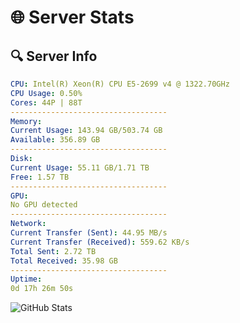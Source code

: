 # 🌐 Server Stats
## 🔍 Server Info
```yaml
CPU: Intel(R) Xeon(R) CPU E5-2699 v4 @ 1322.70GHz
CPU Usage: 0.50%
Cores: 44P | 88T
-----------------------------------
Memory:
Current Usage: 143.94 GB/503.74 GB
Available: 356.89 GB
-----------------------------------
Disk:
Current Usage: 55.11 GB/1.71 TB
Free: 1.57 TB
-----------------------------------
GPU:
No GPU detected
-----------------------------------
Network:
Current Transfer (Sent): 44.95 MB/s
Current Transfer (Received): 559.62 KB/s
Total Sent: 2.72 TB
Total Received: 35.98 GB
-----------------------------------
Uptime:
0d 17h 26m 50s
```
![GitHub Stats](https://img.shields.io/badge/Updated-2025-03-08_14:49:39-blue)